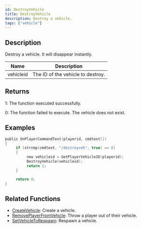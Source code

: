 ```yaml
---
id: DestroyVehicle
title: DestroyVehicle
description: Destroy a vehicle.
tags: ["vehicle"]
---
```


## Description

Destroy a vehicle. It will disappear instantly.

| Name      | Description                       |
| --------- | --------------------------------- |
| vehicleid | The ID of the vehicle to destroy. |

## Returns

1: The function executed successfully.

0: The function failed to execute. The vehicle does not exist.

## Examples

```c
public OnPlayerCommandText(playerid, cmdtext[])
{
     if (strcmp(cmdtext, "/destroyveh", true) == 0)
     {
          new vehicleid = GetPlayerVehicleID(playerid);
          DestroyVehicle(vehicleid);
          return 1;
     }

     return 0;
}
```

## Related Functions

- [CreateVehicle](CreateVehicle): Create a vehicle.
- [RemovePlayerFromVehicle](RemovePlayerFromVehicle): Throw a player out of their vehicle.
- [SetVehicleToRespawn](SetVehicleToRespawn): Respawn a vehicle.
